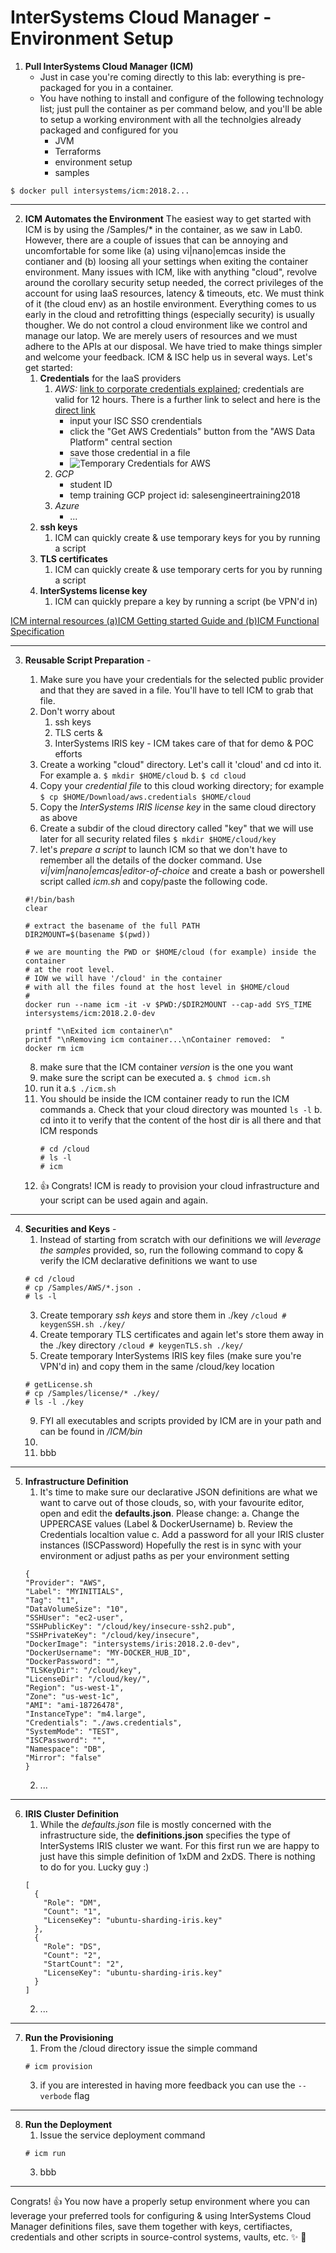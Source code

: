 # InterSystems Cloud Manager - Environment Setup

1. **Pull InterSystems Cloud Manager (ICM)**
    * Just in case you're coming directly to this lab: everything is pre-packaged for you in a container.
    * You have nothing to install and configure of the following technology list; just pull the container as per command below, and you'll be able to setup a working environment with all the technolgies already packaged and configured for you
        * JVM
        * Terraforms
        * environment setup
        * samples
```
$ docker pull intersystems/icm:2018.2...
```
---

2. **ICM Automates the Environment**
The easiest way to get started with ICM is by using the /Samples/* in the container, as we saw in Lab0. However, there are a couple of issues that can be annoying and uncomfortable for some like (a) using vi|nano|emcas inside the contianer and (b) loosing all your settings when exiting the container environment.
Many issues with ICM, like with anything "cloud", revolve around the corollary security setup needed, the correct privileges of the account for using IaaS resources, latency & timeouts, etc. We must think of it (the cloud env) as an hostile environment. Everything comes to us early in the cloud and retrofitting things (especially security) is usually thougher. We do not control a cloud environment like we control and manage our latop. We are merely users of resources and we must adhere to the APIs at our disposal. We have tried to make things simpler and welcome your feedback. ICM & ISC help us in several ways. Let's get started:
    1. **Credentials** for the IaaS providers
        1. *AWS:* [link to corporate credentials explained](https://usconfluence.iscinternal.com/display/IAWS/AWS+Credentials+Utility+for+ICM+and+AWS+CLI); credentials are valid for 12 hours. There is a further link to select and here is the [direct link](https://awscredentials.intersystems.com)
            * input your ISC SSO crendentials
            * click the "Get AWS Credentials" button from the "AWS Data Platform" central section
            * save those credential in a file
            * ![Temporary Credentials for AWS](../resources/ISC_AWS_tempCredendials.jpg)
        2. *GCP*
            * student ID
            * temp training GCP project id: salesengineertraining2018 
        3. *Azure*
            * ...
    3. **ssh keys**
        1. ICM can quickly create & use temporary keys for you by running a script
    5. **TLS certificates**
        1.  ICM can quickly create & use temporary certs for you by running a script
    7. **InterSystems license key**
        1. ICM can quickly prepare a key by running a script (be VPN'd in)





[ICM internal resources (a)ICM Getting started Guide and (b)ICM Functional Specification](https://usconfluence.iscinternal.com/display/TBD/Containers+Port#ContainersPort-ICMResources)
    
---    

3. **Reusable Script Preparation** -
    1. Make sure you have your credentials for the selected public provider and that they are saved in a file. You'll have to tell ICM to grab that file.
    2. Don't worry about
        1. ssh keys
        2. TLS certs &
        3. InterSystems IRIS key - ICM takes care of that for demo & POC efforts
    3. Create a working "cloud" directory. Let's call it 'cloud' and cd into it. For example
        a. ```$ mkdir $HOME/cloud```
        b. ```$ cd cloud```
    4. Copy your *credential file* to this cloud working directory; for example
    ```$ cp $HOME/Download/aws.credentials $HOME/cloud```
    5. Copy the *InterSystems IRIS license key* in the same cloud directory as above
    6. Create a subdir of the cloud directory called "key" that we will use later for all security related files
    ```$ mkdir $HOME/cloud/key```
    7. let's *prepare a script* to launch ICM so that we don't have to remember all the details of the docker command. Use *vi|vim|nano|emcas|editor-of-choice* and create a bash or powershell script called *icm.sh* and copy/paste the following code.

    ```
    #!/bin/bash
    clear

    # extract the basename of the full PATH
    DIR2MOUNT=$(basename $(pwd))

    # we are mounting the PWD or $HOME/cloud (for example) inside the container 
    # at the root level.
    # IOW we will have '/cloud' in the container 
    # with all the files found at the host level in $HOME/cloud
    #
    docker run --name icm -it -v $PWD:/$DIR2MOUNT --cap-add SYS_TIME intersystems/icm:2018.2.0-dev

    printf "\nExited icm container\n"
    printf "\nRemoving icm container...\nContainer removed:  "
    docker rm icm
    ```
    
    8.  make sure that the ICM container *version* is the one you want
    9.  make sure the script can be executed
        a.  ```$ chmod icm.sh```
    10. run it
        a.```$ ./icm.sh``` 
    11. You should be inside the ICM container ready to run the ICM commands
        a. Check that your cloud directory was mounted ```ls -l```
        b. cd into it to verify that the content of the host dir is all there and that ICM responds
        ```
        # cd /cloud
        # ls -l
        # icm
        ```
    12. :+1: Congrats! ICM is ready to provision your cloud infrastructure and your script can be used again and again.
 
---

4. **Securities and Keys** -
    1. Instead of starting from scratch with our definitions we will *leverage the samples* provided, so, run the following command to copy & verify the ICM declarative definitions we want to use
    ```
    # cd /cloud
    # cp /Samples/AWS/*.json .
    # ls -l
    ```
    3. Create temporary *ssh keys* and store them in ./key 
    ```/cloud # keygenSSH.sh ./key/ ```
    5. Create temporary TLS certificates and again let's store them away in the ./key directory
    ```/cloud # keygenTLS.sh ./key/ ```
    7. Create temporary InterSystems IRIS key files (make sure you're VPN'd in) and copy them in the same /cloud/key location
    ```
    # getLicense.sh
    # cp /Samples/license/* ./key/
    # ls -l ./key
    ```
    9. FYI all executables and scripts provided by ICM are in your path and can be found in */ICM/bin*
    10. 
    11. bbb
---

5. **Infrastructure Definition**
    1. It's time to make sure our declarative JSON definitions are what we want to carve out of those clouds, so, with your favourite editor, open and edit the **defaults.json**. Please change: 
        a. Change the UPPERCASE values (Label & DockerUsername) 
        b. Review the Credentials localtion value
        c. Add a password for all your IRIS cluster instances (ISCPassword) 
        Hopefully the rest is in sync with your environment or adjust paths as per your environment setting
    ```
    {
    "Provider": "AWS",
    "Label": "MYINITIALS",
    "Tag": "t1",
    "DataVolumeSize": "10",
    "SSHUser": "ec2-user",
    "SSHPublicKey": "/cloud/key/insecure-ssh2.pub",
    "SSHPrivateKey": "/cloud/key/insecure",
    "DockerImage": "intersystems/iris:2018.2.0-dev",
    "DockerUsername": "MY-DOCKER_HUB_ID",
    "DockerPassword": "",
    "TLSKeyDir": "/cloud/key",
    "LicenseDir": "/cloud/key/",
    "Region": "us-west-1",
    "Zone": "us-west-1c",
    "AMI": "ami-18726478",
    "InstanceType": "m4.large",
    "Credentials": "./aws.credentials",
    "SystemMode": "TEST",
    "ISCPassword": "",
    "Namespace": "DB",
    "Mirror": "false"
    }
    ```
    2. ...

---

6. **IRIS Cluster Definition**
    1. While the *defaults.json* file is mostly concerned with the infrastructure side, the **definitions.json** specifies the type of InterSystems IRIS cluster we want. For this first run we are happy to just have this simple definition of 1xDM and 2xDS. There is nothing to do for you. Lucky guy :)
    ```
    [
      {
	    "Role": "DM",
	    "Count": "1",
	    "LicenseKey": "ubuntu-sharding-iris.key"
      },
      {
	    "Role": "DS",
	    "Count": "2",
	    "StartCount": "2",
	    "LicenseKey": "ubuntu-sharding-iris.key"
      }
    ]
    ```
    2. ...
---

7. **Run the Provisioning**
    1. From the /cloud directory issue the simple command
    ```
    # icm provision
    ```
    3. if you are interested in having more feedback you can use the ```--verbode``` flag
---

8. **Run the Deployment**
    1. Issue the service deployment command
    ```
    # icm run
    ```
    3. bbb 
---

Congrats! :+1: You now have a properly setup environment where you can leverage your preferred tools for configuring & using InterSystems Cloud Manager definitions files, save them together with keys, certifiactes, credentials and other scripts in source-control systems, vaults, etc. :sparkles: :tada:
